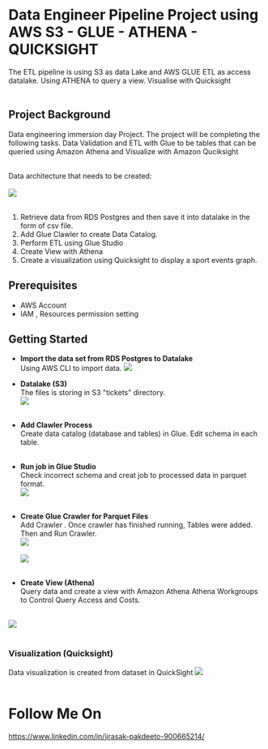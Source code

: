 # Data Engineer Pipeline Project using AWS S3 - GLUE - ATHENA - QUICKSIGHT
The ETL pipeline is using S3 as data Lake and  AWS GLUE ETL as access datalake. Using ATHENA to query a view. Visualise with Quicksight<br/><br/>

## Project Background
Data engineering immersion day Project. 
The project will be completing the following tasks. Data Validation and ETL with Glue to be tables that can be queried using Amazon Athena and Visualize with Amazon Quciksight<br/><br/>

Data architecture that needs to be created:<br/><br/>
<img src="https://github.com/Jira-saki/ETL-AWS-GLUE/blob/master/image/architect-diagram.png"><br/><br/>

1. Retrieve data from RDS Postgres and then save it into datalake in the form of csv file.
2. Add Glue Clawler to create Data Catalog.
3. Perform ETL using Glue Studio
4. Create View with Athena
5. Create a visualization using Quicksight to display a sport events graph.

## Prerequisites
- AWS Account
- IAM , Resources permission setting


## Getting Started

 - **Import the data set from RDS Postgres to Datalake**<br/>
Using AWS CLI to import data.
<img src="https://github.com/Jira-saki/ETL-AWS-GLUE/blob/master/image/rds-s3.png"><br/>
 
 - **Datalake (S3)**<br/>
The files is storing in S3 "tickets" directory.<br/>
<img src="https://github.com/Jira-saki/ETL-AWS-GLUE/blob/master/image/dataset-in-s3.png"><br/><br/>

- **Add Clawler Process**<br/>
Create data catalog (database and tables) in Glue. Edit schema in each table.<br/><br/>

- **Run job in Glue Studio**<br/>
Check incorrect schema and creat job to processed data in parquet format.<br/>
<img src="https://github.com/Jira-saki/ETL-AWS-GLUE/blob/master/image/job-succeeded.png"><br/><br/>



- **Create Glue Crawler for Parquet Files**<br/>
Add Crawler . Once crawler has finished running, Tables were added. Then and Run Crawler.<br/>
<img src="https://github.com/Jira-saki/ETL-AWS-GLUE/blob/master/image/parquet-crawler.png"><br/><br/>
<img src="https://github.com/Jira-saki/ETL-AWS-GLUE/blob/master/image/parquet-table.png"><br/><br/>

- **Create View (Athena)**<br/>
Query data and create a view with Amazon Athena
Athena Workgroups to Control Query Access and Costs.<br/>
<br/>
<img src="https://github.com/Jira-saki/ETL-AWS-GLUE/blob/master/image/query-view-Athena.png"><br/><br/>

### Visualization (Quicksight)
Data visualization is created from dataset in QuickSight
<img src="https://github.com/Jira-saki/ETL-AWS-GLUE/blob/master/image/dashboard.png"><br/><br/>

# Follow Me On
https://www.linkedin.com/in/jirasak-pakdeeto-900665214/
